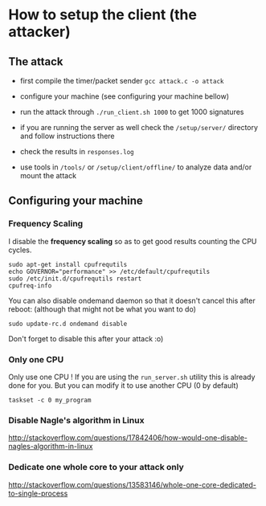 # How to setup the client (the attacker)

## The attack

* first compile the timer/packet sender `gcc attack.c -o attack`

* configure your machine (see configuring your machine bellow)

* run the attack through `./run_client.sh 1000` to get 1000 signatures

* if you are running the server as well check the `/setup/server/` directory and follow instructions there

* check the results in `responses.log`

* use tools in `/tools/` or `/setup/client/offline/` to analyze data and/or mount the attack

## Configuring your machine

### Frequency Scaling

I disable the **frequency scaling** so as to get good results counting the CPU cycles.

```
sudo apt-get install cpufrequtils
echo GOVERNOR="performance" >> /etc/default/cpufrequtils
sudo /etc/init.d/cpufrequtils restart
cpufreq-info
```

You can also disable ondemand daemon so that it doesn't cancel this after reboot: (although that might not be what you want to do)

```
sudo update-rc.d ondemand disable
```

Don't forget to disable this after your attack :o)

### Only one CPU

Only use one CPU ! If you are using the `run_server.sh` utility this is already done for you. But you can modify it to use another CPU (0 by default)

```
taskset -c 0 my_program
```

### Disable Nagle's algorithm in Linux

http://stackoverflow.com/questions/17842406/how-would-one-disable-nagles-algorithm-in-linux

### Dedicate one whole core to your attack only

http://stackoverflow.com/questions/13583146/whole-one-core-dedicated-to-single-process




